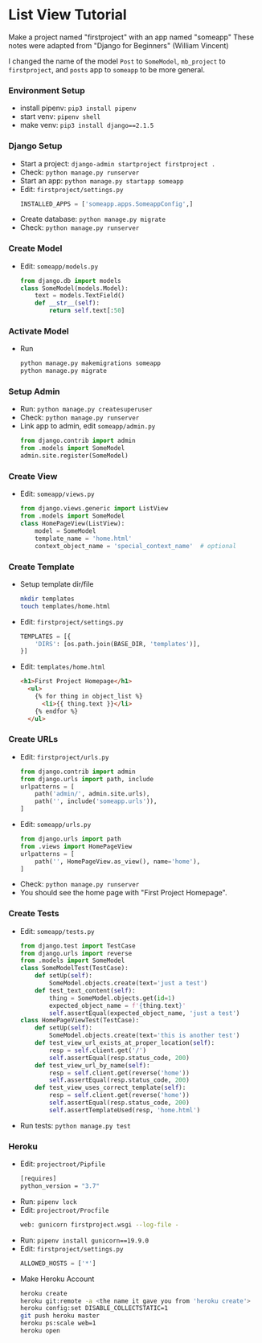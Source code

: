 # List View Tutorial

Make a project named "firstproject" with an app named "someapp"
These notes were adapted from "Django for Beginners" (William Vincent)

I changed the name of the model `Post` to `SomeModel`,
`mb_project` to `firstproject`, and
`posts` app to `someapp` to be more general.

### Environment Setup
* install pipenv: `pip3 install pipenv`
* start venv: `pipenv shell`
* make venv: `pip3 install django==2.1.5`

### Django Setup
* Start a project: `django-admin startproject firstproject .`
* Check: `python manage.py runserver`
* Start an app: `python manage.py startapp someapp`  
* Edit: `firstproject/settings.py`
    ```python
    INSTALLED_APPS = ['someapp.apps.SomeappConfig',]
    ```  
* Create database: `python manage.py migrate`
* Check: `python manage.py runserver`

### Create Model
* Edit: `someapp/models.py`
    ```python
    from django.db import models
    class SomeModel(models.Model):
        text = models.TextField()
        def __str__(self):
            return self.text[:50]
    ```

### Activate Model
* Run
    ```bash
    python manage.py makemigrations someapp
    python manage.py migrate
    ```

### Setup Admin
* Run: `python manage.py createsuperuser`
* Check: `python manage.py runserver`
* Link app to admin, edit `someapp/admin.py`
    ```python
    from django.contrib import admin
    from .models import SomeModel
    admin.site.register(SomeModel)
    ```

### Create View
* Edit: `someapp/views.py`
    ```python
    from django.views.generic import ListView
    from .models import SomeModel
    class HomePageView(ListView):
        model = SomeModel
        template_name = 'home.html'
        context_object_name = 'special_context_name'  # optional
    ```

### Create Template
* Setup template dir/file
    ```bash
    mkdir templates
    touch templates/home.html
    ```
* Edit: `firstproject/settings.py`
    ```python
    TEMPLATES = [{
        'DIRS': [os.path.join(BASE_DIR, 'templates')],
    }]
    ```
* Edit: `templates/home.html`
    ```html
    <h1>First Project Homepage</h1>
      <ul>
        {% for thing in object_list %}
          <li>{{ thing.text }}</li>
        {% endfor %}
      </ul>
    ```

### Create URLs
* Edit: `firstproject/urls.py`
    ```python
    from django.contrib import admin
    from django.urls import path, include
    urlpatterns = [
        path('admin/', admin.site.urls),
        path('', include('someapp.urls')),
    ]
    ```
* Edit: `someapp/urls.py`
    ```python
    from django.urls import path
    from .views import HomePageView
    urlpatterns = [
        path('', HomePageView.as_view(), name='home'),
    ]
    ```
* Check: `python manage.py runserver`
* You should see the home page with "First Project Homepage".

### Create Tests
* Edit: `someapp/tests.py`
    ```python
    from django.test import TestCase
    from django.urls import reverse
    from .models import SomeModel
    class SomeModelTest(TestCase):
        def setUp(self):
            SomeModel.objects.create(text='just a test')
        def test_text_content(self):
            thing = SomeModel.objects.get(id=1)
            expected_object_name = f'{thing.text}'
            self.assertEqual(expected_object_name, 'just a test')
    class HomePageViewTest(TestCase):
        def setUp(self):
            SomeModel.objects.create(text='this is another test')
        def test_view_url_exists_at_proper_location(self):
            resp = self.client.get('/')
            self.assertEqual(resp.status_code, 200)
        def test_view_url_by_name(self):
            resp = self.client.get(reverse('home'))
            self.assertEqual(resp.status_code, 200)
        def test_view_uses_correct_template(self):
            resp = self.client.get(reverse('home'))
            self.assertEqual(resp.status_code, 200)
            self.assertTemplateUsed(resp, 'home.html')
    ```
* Run tests: `python manage.py test`

### Heroku
* Edit: `projectroot/Pipfile`
    ```bash
    [requires]
    python_version = "3.7"
    ```
* Run: `pipenv lock`
* Edit: `projectroot/Procfile`
    ```bash
    web: gunicorn firstproject.wsgi --log-file -
    ```
* Run: `pipenv install gunicorn==19.9.0`
* Edit: `firstproject/settings.py`
    ```python
    ALLOWED_HOSTS = ['*']
    ```
* Make Heroku Account
    ```bash
    heroku create
    heroku git:remote -a <the name it gave you from 'heroku create'>
    heroku config:set DISABLE_COLLECTSTATIC=1
    git push heroku master
    heroku ps:scale web=1
    heroku open
    ```
